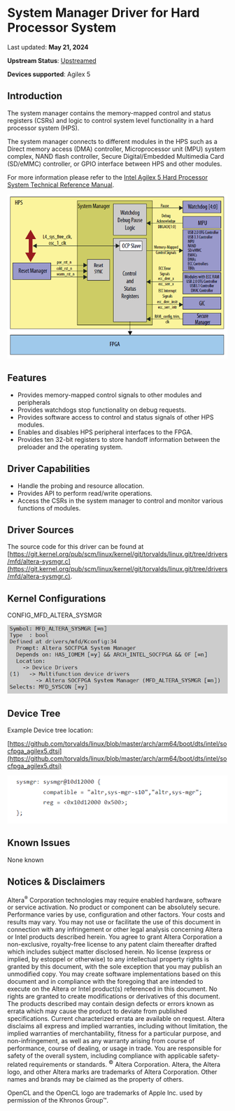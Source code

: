 # **System Manager Driver for Hard Processor System**

Last updated: **May 21, 2024** 

**Upstream Status**: [Upstreamed](https://git.kernel.org/pub/scm/linux/kernel/git/torvalds/linux.git/tree/drivers/mfd/altera-sysmgr.c)

**Devices supported**: Agilex 5

## **Introduction**

The system manager contains the memory-mapped control and status registers (CSRs) and logic to control system level functionality in a hard processor system (HPS).

The system manager connects to different modules in the HPS such as a Direct memory access (DMA) controller, Microprocessor unit (MPU) system complex, NAND flash controller, Secure Digital/Embedded Multimedia Card (SD/eMMC) controller, or GPIO interface between HPS and other modules.

For more information please refer to the [Intel Agilex 5 Hard Processor System Technical Reference Manual](https://www.intel.com/content/www/us/en/docs/programmable/814346).

![system_manager_block_diagram](images/system_manager_block_diagram.png)

## **Features**

* Provides memory-mapped control signals to other modules and peripherals
* Provides watchdogs stop functionality on debug requests.
* Provides software access to control and status signals of other HPS modules.
* Enables and disables HPS peripheral interfaces to the FPGA.
* Provides ten 32-bit registers to store handoff information between the preloader and the operating system.

## **Driver Capabilities**

* Handle the probing and resource allocation.
* Provides API to perform read/write operations.
* Access the CSRs in the system manager to control and monitor various functions of modules.

## **Driver Sources**

The source code for this driver can be found at [https://git.kernel.org/pub/scm/linux/kernel/git/torvalds/linux.git/tree/drivers/mfd/altera-sysmgr.c](https://git.kernel.org/pub/scm/linux/kernel/git/torvalds/linux.git/tree/drivers/mfd/altera-sysmgr.c).


## **Kernel Configurations**

CONFIG_MFD_ALTERA_SYSMGR

![system_manager_config_path](images/system_manager_config_path.png)

## **Device Tree**

Example Device tree location:

[https://github.com/torvalds/linux/blob/master/arch/arm64/boot/dts/intel/socfpga_agilex5.dtsi](https://github.com/torvalds/linux/blob/master/arch/arm64/boot/dts/intel/socfpga_agilex5.dtsi)

![system_manager_device_tree](images/system_manager_device_tree.png)

## **Known Issues**

None known

## Notices & Disclaimers

Altera<sup>&reg;</sup> Corporation technologies may require enabled hardware, software or service activation.
No product or component can be absolutely secure. 
Performance varies by use, configuration and other factors.
Your costs and results may vary. 
You may not use or facilitate the use of this document in connection with any infringement or other legal analysis concerning Altera or Intel products described herein. You agree to grant Altera Corporation a non-exclusive, royalty-free license to any patent claim thereafter drafted which includes subject matter disclosed herein.
No license (express or implied, by estoppel or otherwise) to any intellectual property rights is granted by this document, with the sole exception that you may publish an unmodified copy. You may create software implementations based on this document and in compliance with the foregoing that are intended to execute on the Altera or Intel product(s) referenced in this document. No rights are granted to create modifications or derivatives of this document.
The products described may contain design defects or errors known as errata which may cause the product to deviate from published specifications.  Current characterized errata are available on request.
Altera disclaims all express and implied warranties, including without limitation, the implied warranties of merchantability, fitness for a particular purpose, and non-infringement, as well as any warranty arising from course of performance, course of dealing, or usage in trade.
You are responsible for safety of the overall system, including compliance with applicable safety-related requirements or standards. 
<sup>&copy;</sup> Altera Corporation.  Altera, the Altera logo, and other Altera marks are trademarks of Altera Corporation.  Other names and brands may be claimed as the property of others. 

OpenCL and the OpenCL logo are trademarks of Apple Inc. used by permission of the Khronos Group™. 
